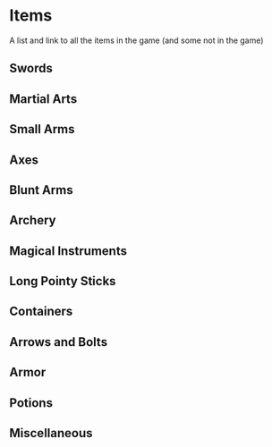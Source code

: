 # Items
A list and link to all the items in the game (and some not in the game)

## Swords

## Martial Arts

## Small Arms

## Axes

## Blunt Arms

## Archery

## Magical Instruments

## Long Pointy Sticks

## Containers

## Arrows and Bolts

## Armor

## Potions

## Miscellaneous